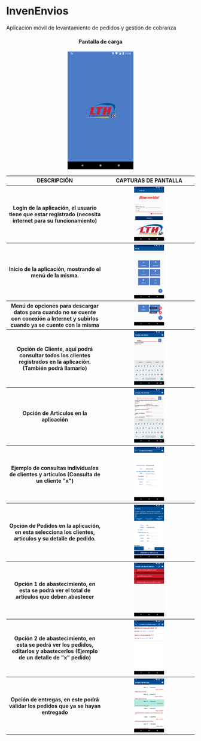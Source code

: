 # InvenEnvios
Aplicación móvil de levantamiento de pedidos y gestión de cobranza
<html>
  <center>
    <h4> Pantalla de carga </h4>
    <img src="https://github.com/MonseGuzman/InvenEnvios/blob/master/capturas/splash.png" width="35%"></img>
  </center>

  <table>
    <thead>
      <tr>
        <th> DESCRIPCIÓN </th>
        <th> CAPTURAS DE PANTALLA </th>
      </tr>
     </thead>
     <tbody>
      <tr>
        <th>Login de la aplicación, el usuario tiene que estar registrado (necesita internet para su funcionamiento)</th>
        <th><img src="https://github.com/MonseGuzman/InvenEnvios/blob/master/capturas/login.png" width="35%"></img></th>
      </tr>
      <tr>
        <th>Inicio de la aplicación, mostrando el menú de la misma. </th>
        <th><img src="https://github.com/MonseGuzman/InvenEnvios/blob/master/capturas/menu.png" width="35%"></img></th>
      </tr>
      <tr>
        <th>Menú de opciones para descargar datos para cuando no se cuente con conexión a Internet y subirlos cuando ya se cuente con la misma </th>
        <th><img src="https://github.com/MonseGuzman/InvenEnvios/blob/master/capturas/menu2.png" width="35%"></th>
      </tr>
      <tr>
        <th>Opción de Cliente, aquí podrá consultar todos los clientes registrados en la aplicación. (También podrá llamarlo)</th>
        <th><img src="https://github.com/MonseGuzman/InvenEnvios/blob/master/capturas/clientes.png" width="35%"></th>
      </tr>
      <tr>
        <th>Opción de Articulos en la aplicación</th>
        <th><img src="https://github.com/MonseGuzman/InvenEnvios/blob/master/capturas/articulos.png" width="35%"></th>
      </tr>
      <tr>
        <th>Ejemplo de consultas individuales de clientes y artículos (Consulta de un cliente "x")</th>
        <th><img src="https://github.com/MonseGuzman/InvenEnvios/blob/master/capturas/detalles.png" width="35%"></th>
      </tr>
      <tr>
        <th>Opción de Pedidos en la aplicación, en esta selecciona los clientes, articulos y su detalle de pedido. </th>
        <th><img src="https://github.com/MonseGuzman/InvenEnvios/blob/master/capturas/pedidos.png" width="35%"></th>
      </tr>
      <tr>
        <th>Opción 1 de abastecimiento, en esta se podrá ver el total de articulos que deben abastecer</th>
        <th><img src="https://github.com/MonseGuzman/InvenEnvios/blob/master/capturas/abastecimiento.png" width="35%"></th>
      </tr>   
      <tr>
        <th>Opción 2 de abastecimiento, en esta se podrá ver los pedidos, editarlos y abastecerlos (Ejemplo de un detalle de "x" pedido)</th>
        <th><img src="https://github.com/MonseGuzman/InvenEnvios/blob/master/capturas/abastecimiento2.png" width="35%"></th>
      </tr>
      <tr>
        <th>Opción de entregas, en este podrá válidar los pedidos que ya se hayan entregado</th>
        <th><img src="https://github.com/MonseGuzman/InvenEnvios/blob/master/capturas/entregas.png" width="35%"></th>
      </tr>
     </tbody>
  </table>
 </html>
